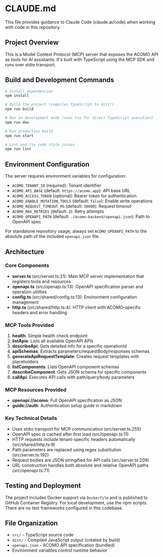 # CLAUDE.md

This file provides guidance to Claude Code (claude.ai/code) when working with code in this repository.

## Project Overview

This is a Model Context Protocol (MCP) server that exposes the ACOMO API as tools for AI assistants. It's built with TypeScript using the MCP SDK and runs over stdio transport.

## Build and Development Commands

```bash
# Install dependencies
npm install

# Build the project (compiles TypeScript to dist/)
npm run build

# Run in development mode (uses tsx for direct TypeScript execution)
npm run dev

# Run production build
npm run start

# Lint and fix code style issues
npm run lint
```

## Environment Configuration

The server requires environment variables for configuration:

- `ACOMO_TENANT_ID` (required): Tenant identifier
- `ACOMO_API_BASE` (default: `https://acomo.app`): API base URL
- `ACOMO_ACCESS_TOKEN` (optional): Bearer token for authentication
- `ACOMO_ENABLE_MUTATION_TOOLS` (default: `false`): Enable write operations
- `ACOMO_REQUEST_TIMEOUT_MS` (default: `30000`): Request timeout
- `ACOMO_MAX_RETRIES` (default: `2`): Retry attempts
- `ACOMO_OPENAPI_PATH` (default: `./acomo-backend/openapi.json`): Path to OpenAPI spec

For standalone repository usage, always set `ACOMO_OPENAPI_PATH` to the absolute path of the included `openapi.json` file.

## Architecture

### Core Components

- **server.ts** (src/server.ts:21): Main MCP server implementation that registers tools and resources
- **openapi.ts** (src/openapi.ts:13): OpenAPI specification parser and operation utilities
- **config.ts** (src/shared/config.ts:13): Environment configuration management
- **http.ts** (src/shared/http.ts:4): HTTP client with ACOMO-specific headers and error handling

### MCP Tools Provided

1. **health**: Simple health check endpoint
2. **listApis**: Lists all available OpenAPI APIs
3. **describeApi**: Gets detailed info for a specific operationId
4. **apiSchemas**: Extracts parameters/requestBody/responses schemas
5. **generateApiRequestTemplate**: Creates request templates with placeholders
6. **listComponents**: Lists OpenAPI component schemas
7. **describeComponent**: Gets JSON schema for specific components
8. **callApi**: Executes API calls with path/query/body parameters

### MCP Resources Provided

- **openapi://acomo**: Full OpenAPI specification as JSON
- **guide://auth**: Authentication setup guide in markdown

### Key Technical Details

- Uses stdio transport for MCP communication (src/server.ts:255)
- OpenAPI spec is cached after first load (src/openapi.ts:11)
- HTTP requests include tenant-specific headers automatically (src/shared/http.ts:9)
- Path parameters are replaced using regex substitution (src/server.ts:192)
- Request bodies are JSON stringified for API calls (src/server.ts:209)
- URL construction handles both absolute and relative OpenAPI paths (src/openapi.ts:71)

## Testing and Deployment

The project includes Docker support via `Dockerfile` and is published to GitHub Container Registry. For local development, use the npm scripts. There are no test frameworks configured in this codebase.

## File Organization

- `src/` - TypeScript source code
- `dist/` - Compiled JavaScript output (created by build)
- `openapi.json` - ACOMO API specification (bundled)
- Environment variables control runtime behavior
